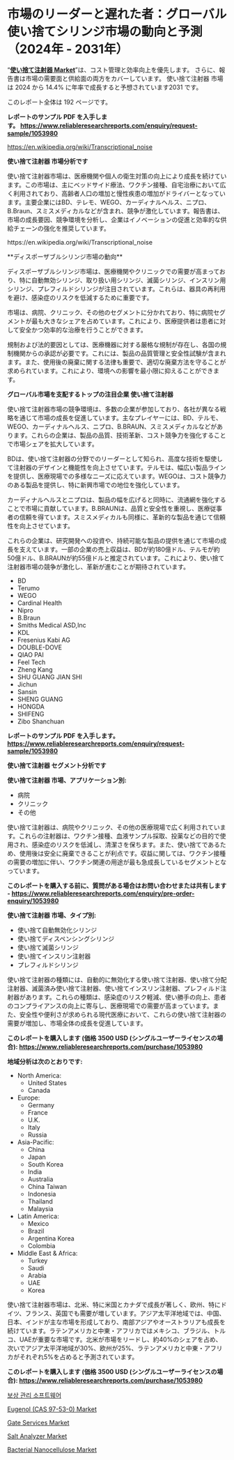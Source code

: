 <p><h1>市場のリーダーと遅れた者：グローバル使い捨てシリンジ市場の動向と予測（2024年 - 2031年）</h1></p><p>&ldquo;<strong><a href="https://www.reliableresearchreports.com/disposable-syringes-r1053980">使い捨て注射器 Market</a></strong>&rdquo;は、コスト管理と効率向上を優先します。 さらに、報告書は市場の需要面と供給面の両方をカバーしています。 使い捨て注射器 市場は 2024 から 14.4% に年率で成長すると予想されています2031 です。</p>
<p>このレポート全体は 192 ページです。</p>
<p><strong>レポートのサンプル PDF を入手します。&nbsp;<a href="https://www.reliableresearchreports.com/enquiry/request-sample/1053980">https://www.reliableresearchreports.com/enquiry/request-sample/1053980</a></strong></p>
<p><a href="https://en.wikipedia.org/wiki/Transcriptional_noise">https://en.wikipedia.org/wiki/Transcriptional_noise</a></p>
<p><strong>使い捨て注射器 市場分析です</strong></p>
<p><p>使い捨て注射器市場は、医療機関や個人の衛生対策の向上により成長を続けています。この市場は、主にベッドサイド療法、ワクチン接種、自宅治療において広く利用されており、高齢者人口の増加と慢性疾患の増加がドライバーとなっています。主要企業にはBD、テレモ、WEGO、カーディナルヘルス、ニプロ、B.Braun、スミスメディカルなどが含まれ、競争が激化しています。報告書は、市場の成長要因、競争環境を分析し、企業はイノベーションの促進と効率的な供給チェーンの強化を推奨しています。</p></p>
<p>https://en.wikipedia.org/wiki/Transcriptional_noise</p>
<p><p>**ディスポーザブルシリンジ市場の動向**</p><p>ディスポーザブルシリンジ市場は、医療機関やクリニックでの需要が高まっており、特に自動無効シリンジ、取り扱い用シリンジ、滅菌シリンジ、インスリン用シリンジ、プレフィルドシリンジが注目されています。これらは、器具の再利用を避け、感染症のリスクを低減するために重要です。</p><p>市場は、病院、クリニック、その他のセグメントに分かれており、特に病院セグメントが最も大きなシェアを占めています。これにより、医療提供者は患者に対して安全かつ効率的な治療を行うことができます。</p><p>規制および法的要因としては、医療機器に対する厳格な規制が存在し、各国の規制機関からの承認が必要です。これには、製品の品質管理と安全性試験が含まれます。また、使用後の廃棄に関する法律も重要で、適切な廃棄方法を守ることが求められています。これにより、環境への影響を最小限に抑えることができます。</p></p>
<p><strong>グローバル市場を支配するトップの注目企業 使い捨て注射器</strong></p>
<p><p>使い捨て注射器市場の競争環境は、多数の企業が参加しており、各社が異なる戦略を通じて市場の成長を促進しています。主なプレイヤーには、BD、テルモ、WEGO、カーディナルヘルス、ニプロ、B.BRAUN、スミスメディカルなどがあります。これらの企業は、製品の品質、技術革新、コスト競争力を強化することで市場シェアを拡大しています。</p><p>BDは、使い捨て注射器の分野でのリーダーとして知られ、高度な技術を駆使して注射器のデザインと機能性を向上させています。テルモは、幅広い製品ラインを提供し、医療現場での多様なニーズに応えています。WEGOは、コスト競争力のある製品を提供し、特に新興市場での地位を強化しています。</p><p>カーディナルヘルスとニプロは、製品の幅を広げると同時に、流通網を強化することで市場に貢献しています。B.BRAUNは、品質と安全性を重視し、医療従事者の信頼を得ています。スミスメディカルも同様に、革新的な製品を通じて信頼性を向上させています。</p><p>これらの企業は、研究開発への投資や、持続可能な製品の提供を通じて市場の成長を支えています。一部の企業の売上収益は、BDが約180億ドル、テルモが約50億ドル、B.BRAUNが約55億ドルと推定されています。これにより、使い捨て注射器市場の競争が激化し、革新が進むことが期待されています。</p></p>
<p><ul><li>BD</li><li>Terumo</li><li>WEGO</li><li>Cardinal Health</li><li>Nipro</li><li>B.Braun</li><li>Smiths Medical ASD,Inc</li><li>KDL</li><li>Fresenius Kabi AG</li><li>DOUBLE-DOVE</li><li>QIAO PAI</li><li>Feel Tech</li><li>Zheng Kang</li><li>SHU GUANG JIAN SHI</li><li>Jichun</li><li>Sansin</li><li>SHENG GUANG</li><li>HONGDA</li><li>SHIFENG</li><li>Zibo Shanchuan</li></ul></p>
<p><strong>レポートのサンプル PDF を入手します。 <a href="https://www.reliableresearchreports.com/enquiry/request-sample/1053980">https://www.reliableresearchreports.com/enquiry/request-sample/1053980</a></strong></p>
<p><strong>使い捨て注射器 セグメント分析です</strong></p>
<p><strong>使い捨て注射器 市場、アプリケーション別:</strong></p>
<p><ul><li>病院</li><li>クリニック</li><li>その他</li></ul></p>
<p><p>使い捨て注射器は、病院やクリニック、その他の医療現場で広く利用されています。これらの注射器は、ワクチン接種、血液サンプル採取、投薬などの目的で使用され、感染症のリスクを低減し、清潔さを保ちます。また、使い捨てであるため、使用後は安全に廃棄できることが利点です。収益に関しては、ワクチン接種の需要の増加に伴い、ワクチン関連の用途が最も急成長しているセグメントとなっています。</p></p>
<p><strong>このレポートを購入する前に、質問がある場合はお問い合わせまたは共有します - <a href="https://www.reliableresearchreports.com/enquiry/pre-order-enquiry/1053980">https://www.reliableresearchreports.com/enquiry/pre-order-enquiry/1053980</a></strong></p>
<p><strong>使い捨て注射器 市場、タイプ別:</strong></p>
<p><ul><li>使い捨て自動無効化シリンジ</li><li>使い捨てディスペンシングシリンジ</li><li>使い捨て滅菌シリンジ</li><li>使い捨てインスリン注射器</li><li>プレフィルドシリンジ</li></ul></p>
<p><p>使い捨て注射器の種類には、自動的に無効化する使い捨て注射器、使い捨て分配注射器、滅菌済み使い捨て注射器、使い捨てインスリン注射器、プレフィルド注射器があります。これらの種類は、感染症のリスク軽減、使い勝手の向上、患者のコンプライアンスの向上に寄与し、医療現場での需要が高まっています。また、安全性や便利さが求められる現代医療において、これらの使い捨て注射器の需要が増加し、市場全体の成長を促進しています。</p></p>
<p><strong>このレポートを購入します (価格 3500 USD (シングルユーザーライセンスの場合): <a href="https://www.reliableresearchreports.com/purchase/1053980">https://www.reliableresearchreports.com/purchase/1053980</a></strong></p>
<p><strong>地域分析は次のとおりです:</strong></p>
<p><ul>
    <li>
        North America:
        <ul>
            <li>United States</li>
            <li>Canada</li>
        </ul>
    </li>
    <li>
        Europe:
        <ul>
            <li>Germany</li>
            <li>France</li>
            <li>U.K.</li>
            <li>Italy</li>
            <li>Russia</li>
        </ul>
    </li>
    <li>
        Asia-Pacific:
        <ul>
            <li>China</li>
            <li>Japan</li>
            <li>South Korea</li>
            <li>India</li>
            <li>Australia</li>
            <li>China Taiwan</li>
            <li>Indonesia</li>
            <li>Thailand</li>
            <li>Malaysia</li>
        </ul>
    </li>
    <li>
        Latin America:
        <ul>
            <li>Mexico</li>
            <li>Brazil</li>
            <li>Argentina Korea</li>
            <li>Colombia</li>
        </ul>
    </li>
    <li>
        Middle East & Africa:
        <ul>
            <li>Turkey</li>
            <li>Saudi</li>
            <li>Arabia</li>
            <li>UAE</li>
            <li>Korea</li>
        </ul>
    </li>
    </ul></p>
<p><p>使い捨て注射器市場は、北米、特に米国とカナダで成長が著しく、欧州、特にドイツ、フランス、英国でも需要が増しています。アジア太平洋地域では、中国、日本、インドが主な市場を形成しており、南部アジアやオーストラリアも成長を続けています。ラテンアメリカと中東・アフリカではメキシコ、ブラジル、トルコ、UAEが重要な市場です。北米が市場をリードし、約40%のシェアを占め、次いでアジア太平洋地域が30%、欧州が25%、ラテンアメリカと中東・アフリカがそれぞれ5%を占めると予測されています。</p></p>
<p><strong>このレポートを購入します (価格 3500 USD (シングルユーザーライセンスの場合): <a href="https://www.reliableresearchreports.com/purchase/1053980">https://www.reliableresearchreports.com/purchase/1053980</a></strong></p>
<p><p><a href="https://medium.com/@pwhkjukf5/%EB%B3%B4%EC%83%81-%EA%B4%80%EB%A6%AC-%EC%86%8C%ED%94%84%ED%8A%B8%EC%9B%A8%EC%96%B4-%EC%8B%9C%EC%9E%A5-%EC%A0%84%EB%A7%9D-%EB%B0%8F-2024%EB%85%84%EB%B6%80%ED%84%B0-2031%EB%85%84%EA%B9%8C%EC%A7%80%EC%9D%98-%EC%98%88%EC%B8%A1-73f748d001b8">보상 관리 소프트웨어</a></p><p><a href="https://issuu.com/reportprime-2/docs/eugenol-cas-97-53-0-market-size-203_a1170e143ae9d7">Eugenol (CAS 97-53-0) Market</a></p><p><a href="https://medium.com/@justin.wright5348/gate-services-market-emerging-trends-and-future-prospects-for-period-from-2024-to-2031-81a1a982be65">Gate Services Market</a></p><p><a href="https://medium.com/@justin.wright5348/salt-analyzer-market-report-by-product-type-portable-fixed-type-end-use-industrial-ffce88510d0b">Salt Analyzer Market</a></p><p><a href="https://github.com/NorbertYates/Market-Research-Report-List-6/blob/main/bacterial-nanocellulose-market.md">Bacterial Nanocellulose Market</a></p></p>